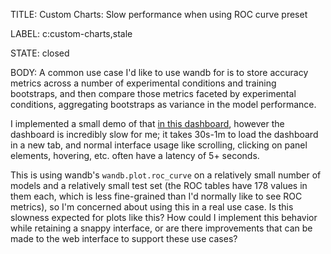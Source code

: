 TITLE:
Custom Charts: Slow performance when using ROC curve preset

LABEL:
c:custom-charts,stale

STATE:
closed

BODY:
A common use case I'd like to use wandb for is to store accuracy metrics across a number of experimental conditions and training bootstraps, and then compare those metrics faceted by experimental conditions, aggregating bootstraps as variance in the model performance.

I implemented a small demo of that [in this dashboard](https://wandb.ai/stef-stripe/binary-classification-2?workspace=user-stef-stripe), however the dashboard is incredibly slow for me; it takes 30s-1m to load the dashboard in a new tab, and normal interface usage like scrolling, clicking on panel elements, hovering, etc. often have a latency of 5+ seconds.

This is using wandb's `wandb.plot.roc_curve` on a relatively small number of models and a relatively small test set (the ROC tables have 178 values in them each, which is less fine-grained than I'd normally like to see ROC metrics), so I'm concerned about using this in a real use case. Is this slowness expected for plots like this? How could I implement this behavior while retaining a snappy interface, or are there improvements that can be made to the web interface to support these use cases?

